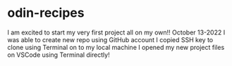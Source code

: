 # odin-recipes

I am excited to start my very first project all on my own!! October 13-2022
I was able to create new repo using GitHub account
I copied SSH key to clone using Terminal on to my local machine
I opened my new project files on VSCode using Terminal directly!


